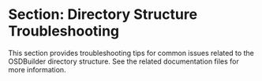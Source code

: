 # Section: Directory Structure Troubleshooting

This section provides troubleshooting tips for common issues related to the OSDBuilder directory structure. See the related documentation files for more information.
